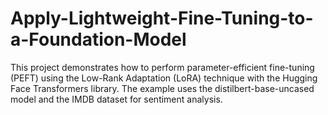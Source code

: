 # Apply-Lightweight-Fine-Tuning-to-a-Foundation-Model

This project demonstrates how to perform parameter-efficient fine-tuning (PEFT) using the Low-Rank Adaptation (LoRA) technique with the Hugging Face Transformers library. The example uses the distilbert-base-uncased model and the IMDB dataset for sentiment analysis.
